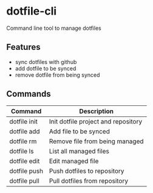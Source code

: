 # dotfile-cli
Command line tool to manage dotfiles

## Features
- sync dotfiles with github
- add dotfile to be synced
- remove dotfile from being synced

## Commands
|Command|Description|
|-------|-----------|
|dotfile init|Init dotfile project and repository|
|dotfile add <file>|Add file to be synced|
|dotfile rm <file>|Remove file from being managed|
|dotfile ls |List all managed files|
|dotfile edit <file>|Edit managed file|
|dotfile push|Push dotfiles to repository|
|dotfile pull|Pull dotfiles from repository|
